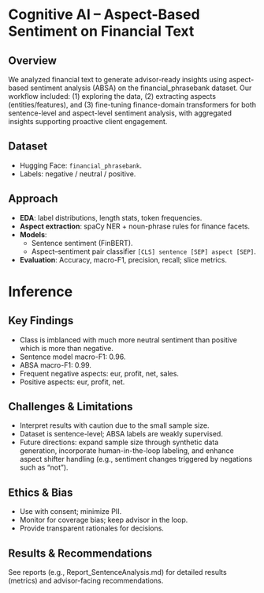 # Cognitive AI – Aspect-Based Sentiment on Financial Text

## Overview
We analyzed financial text to generate advisor-ready insights using aspect-based sentiment analysis (ABSA) on the financial_phrasebank dataset. Our workflow included: (1) exploring the data, (2) extracting aspects (entities/features), and (3) fine-tuning finance-domain transformers for both sentence-level and aspect-level sentiment analysis, with aggregated insights supporting proactive client engagement.

## Dataset
- Hugging Face: `financial_phrasebank`.
- Labels: negative / neutral / positive.

## Approach
- **EDA**: label distributions, length stats, token frequencies.
- **Aspect extraction**: spaCy NER + noun-phrase rules for finance facets.
- **Models**:
  - Sentence sentiment (FinBERT).
  - Aspect–sentiment pair classifier `[CLS] sentence [SEP] aspect [SEP]`.
- **Evaluation**: Accuracy, macro-F1, precision, recall; slice metrics.

# Inference
## Key Findings
-	Class is imblanced with much more neutral sentiment than positive which is more than negative.
-	Sentence model macro-F1: 0.96.
-	ABSA macro-F1: 0.99.
-	Frequent negative aspects: eur, profit, net, sales.
-	Positive aspects: eur, profit, net.

## Challenges & Limitations
-	Interpret results with caution due to the small sample size.
-	Dataset is sentence-level; ABSA labels are weakly supervised.
-	Future directions: expand sample size through synthetic data generation, incorporate human-in-the-loop labeling, and enhance aspect shifter handling (e.g., sentiment changes triggered by negations such as “not”).

## Ethics & Bias
-	Use with consent; minimize PII.
-	Monitor for coverage bias; keep advisor in the loop.
-	Provide transparent rationales for decisions.

## Results & Recommendations
See reports (e.g., Report_SentenceAnalysis.md) for detailed results (metrics) and advisor-facing recommendations.
